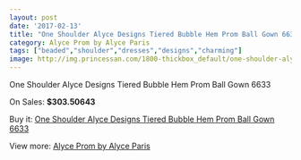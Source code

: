 ```yaml
---
layout: post
date: '2017-02-13'
title: "One Shoulder Alyce Designs Tiered Bubble Hem Prom Ball Gown 6633"
category: Alyce Prom by Alyce Paris
tags: ["beaded","shoulder","dresses","designs","charming"]
image: http://img.princessan.com/1800-thickbox_default/one-shoulder-alyce-designs-tiered-bubble-hem-prom-ball-gown-6633.jpg
---
```

One Shoulder Alyce Designs Tiered Bubble Hem Prom Ball Gown 6633

On Sales: **$303.50643**
<a href="https://www.princessan.com/en/alyce-prom-by-alyce-paris/813-one-shoulder-alyce-designs-tiered-bubble-hem-prom-ball-gown-6633.html"><amp-img layout="responsive" width="600" height="600" src="//img.princessan.com/1800-thickbox_default/one-shoulder-alyce-designs-tiered-bubble-hem-prom-ball-gown-6633.jpg" alt="One Shoulder Alyce Designs Tiered Bubble Hem Prom Ball Gown 6633 0" /></a>
<a href="https://www.princessan.com/en/alyce-prom-by-alyce-paris/813-one-shoulder-alyce-designs-tiered-bubble-hem-prom-ball-gown-6633.html"><amp-img layout="responsive" width="600" height="600" src="//img.princessan.com/1802-thickbox_default/one-shoulder-alyce-designs-tiered-bubble-hem-prom-ball-gown-6633.jpg" alt="One Shoulder Alyce Designs Tiered Bubble Hem Prom Ball Gown 6633 1" /></a>
<a href="https://www.princessan.com/en/alyce-prom-by-alyce-paris/813-one-shoulder-alyce-designs-tiered-bubble-hem-prom-ball-gown-6633.html"><amp-img layout="responsive" width="600" height="600" src="//img.princessan.com/1801-thickbox_default/one-shoulder-alyce-designs-tiered-bubble-hem-prom-ball-gown-6633.jpg" alt="One Shoulder Alyce Designs Tiered Bubble Hem Prom Ball Gown 6633 2" /></a>

Buy it: [One Shoulder Alyce Designs Tiered Bubble Hem Prom Ball Gown 6633](https://www.princessan.com/en/alyce-prom-by-alyce-paris/813-one-shoulder-alyce-designs-tiered-bubble-hem-prom-ball-gown-6633.html "One Shoulder Alyce Designs Tiered Bubble Hem Prom Ball Gown 6633")

View more: [Alyce Prom by Alyce Paris](https://www.princessan.com/en/8-alyce-prom-by-alyce-paris "Alyce Prom by Alyce Paris")